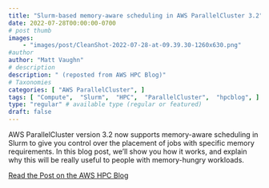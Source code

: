 ```yaml
---
title: "Slurm-based memory-aware scheduling in AWS ParallelCluster 3.2"
date: 2022-07-28T00:00:00-0700
# post thumb
images:
    - "images/post/CleanShot-2022-07-28-at-09.39.30-1260x630.png"
#author
author: "Matt Vaughn"
# description
description: " (reposted from AWS HPC Blog)"
# Taxonomies
categories: [ "AWS ParallelCluster", ]
tags: [ "Compute",  "Slurm",  "HPC",  "ParallelCluster",  "hpcblog", ]
type: "regular" # available type (regular or featured)
draft: false
---
```


AWS ParallelCluster version 3.2 now supports memory-aware scheduling in Slurm to give you control over the placement of jobs with specific memory requirements. In this blog post, we’ll show you how it works, and explain why this will be really useful to people with memory-hungry workloads.

<a href="{{ url }}" class="btn btn-primary btn-lg active" role="button" aria-pressed="true" style="margin-top: 8px;">Read the Post on the AWS HPC Blog</a>